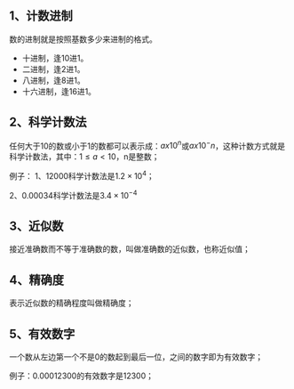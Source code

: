 ## 1、计数进制
数的进制就是按照基数多少来进制的格式。

- 十进制，逢10进1。
- 二进制，逢2进1。
- 八进制，逢8进1。
- 十六进制，逢16进1。

## 2、科学计数法
任何大于10的数或小于1的数都可以表示成：$ax10^n$或$ax10^-n$，这种计数方式就是科学计数法，其中：$1\leqslant a < 10$，n是整数；

例子：
1、12000科学计数法是$1.2\times10^{4}$；

2、0.00034科学计数法是$3.4\times10^{-4}$

## 3、近似数
接近准确数而不等于准确数的数，叫做准确数的近似数，也称近似值；

## 4、精确度
表示近似数的精确程度叫做精确度；

## 5、有效数字
一个数从左边第一个不是0的数起到最后一位，之间的数字即为有效数字；

例子：0.00012300的有效数字是12300；
